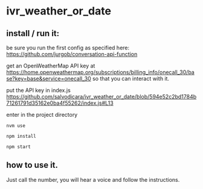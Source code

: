 # ivr_weather_or_date

## install / run it:

be sure you run the first config as specified here: https://github.com/jurgob/conversation-api-function

get an OpenWeatherMap API key at https://home.openweathermap.org/subscriptions/billing_info/onecall_30/base?key=base&service=onecall_30
so that you can interact with it.

put the API key in index.js
https://github.com/salvodicara/ivr_weather_or_date/blob/594e52c2bd1784b71261791d35162e0ba4f55262/index.js#L13

enter in the project directory
```
nvm use

npm install

npm start

```

## how to use it. 

Just call the number, you will hear a voice and follow the instructions.


